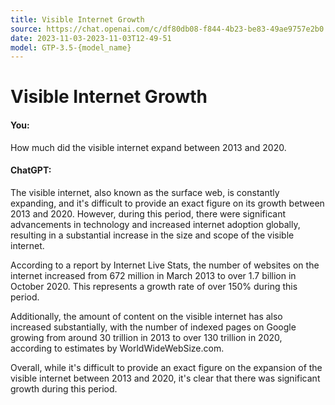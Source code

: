 ```yaml
---
title: Visible Internet Growth
source: https://chat.openai.com/c/df80db08-f844-4b23-be83-49ae9757e2b0
date: 2023-11-03-2023-11-03T12-49-51
model: GTP-3.5-{model_name}
---
```


# Visible Internet Growth

#### You:
How much did the visible internet expand between 2013 and 2020.

#### ChatGPT:
The visible internet, also known as the surface web, is constantly expanding, and it's difficult to provide an exact figure on its growth between 2013 and 2020. However, during this period, there were significant advancements in technology and increased internet adoption globally, resulting in a substantial increase in the size and scope of the visible internet.

According to a report by Internet Live Stats, the number of websites on the internet increased from 672 million in March 2013 to over 1.7 billion in October 2020. This represents a growth rate of over 150% during this period.

Additionally, the amount of content on the visible internet has also increased substantially, with the number of indexed pages on Google growing from around 30 trillion in 2013 to over 130 trillion in 2020, according to estimates by WorldWideWebSize.com.

Overall, while it's difficult to provide an exact figure on the expansion of the visible internet between 2013 and 2020, it's clear that there was significant growth during this period.
